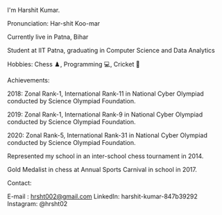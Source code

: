 I'm Harshit Kumar.

Pronunciation: Har-shit Koo-mar

Currently live in Patna, Bihar

Student at IIT Patna, graduating in Computer Science and Data Analytics

Hobbies: Chess ♟️, Programming 💻, Cricket 🏏


Achievements:

2018: Zonal Rank-1, International Rank-11 in National Cyber Olympiad conducted by Science Olympiad Foundation.

2019: Zonal Rank-1, International Rank-9 in National Cyber Olympiad conducted by Science Olympiad Foundation.

2020: Zonal Rank-5, International Rank-31 in National Cyber Olympiad conducted by Science Olympiad Foundation.

Represented my school in an inter-school chess tournament in 2014.

Gold Medalist in chess at Annual Sports Carnival in school in 2017.


Contact: 

E-mail : hrsht002@gmail.com
LinkedIn: harshit-kumar-847b39292
Instagram: @hrsht02

